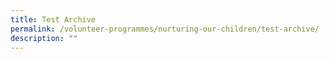 ```yaml
---
title: Test Archive
permalink: /volunteer-programmes/nurturing-our-children/test-archive/
description: ""
---
```


